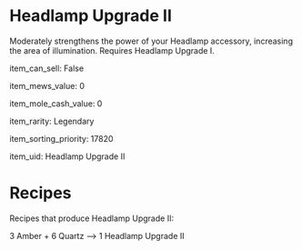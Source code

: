 # Headlamp Upgrade II

Moderately strengthens the power of your Headlamp accessory, increasing the area of illumination. Requires Headlamp Upgrade I.

item_can_sell: False

item_mews_value: 0

item_mole_cash_value: 0

item_rarity: Legendary

item_sorting_priority: 17820

item_uid: Headlamp Upgrade II

# Recipes

Recipes that produce Headlamp Upgrade II:

3 Amber + 6 Quartz --> 1 Headlamp Upgrade II